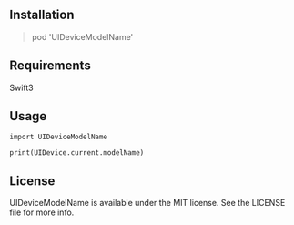 ## Installation

> pod 'UIDeviceModelName'

## Requirements

Swift3

## Usage

```
import UIDeviceModelName

print(UIDevice.current.modelName)
```

## License

UIDeviceModelName is available under the MIT license. See the LICENSE file for more info.
